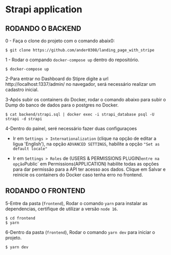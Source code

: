 # Strapi application

## RODANDO O BACKEND

0 - Faça o clone do projeto com o comando abaix0:
```
$ git clone https://github.com/ander0308/landing_page_with_stripe
```

1 - Rodar o compando `docker-compose up` dentro do repositório.
```
$ docker-compose up
```

2-Para entrar no Dashboard do Stipre digite a url http://localhost:1337/admin/ no navegador, será necessário realizar um cadastro inicial.


3-Após subir os containers do Docker, rodar o comando abaixo para subir o Dump do banco de dados para o postgres no Docker.
```
$ cat backend/strapi.sql | docker exec -i strapi_database psql -U strapi -d strapi
```

4-Dentro do painel, seré necessário fazer duas configuraçoes

- Ir em `Settings > Internationalization` (clique na opção de editar a ligua 'English'), na opção `ADVANCED SETTINGS`, habilite a opção `"Set as default locale"`

- Ir em `Settings > Roles` de (USERS & PERMISSIONS PLUGIN)` entre na opção `Public` em Permissions(APPLICATION) habilite todas as opções para dar permissão para a API ter acesso aos dados. Clique em Salvar e reinicie os containers do Docker caso tenha erro no frontend.


## RODANDO O FRONTEND
5-Entre da pasta (`frontend`), Rodar o comando `yarn` para instalar as dependencias, certifique de utilizar a versão `node 16`.
```
$ cd frontend
$ yarn
```

6-Dentro da pasta (`frontend`), Rodar o comando `yarn dev` para iniciar o projeto.
```
$ yarn dev
```